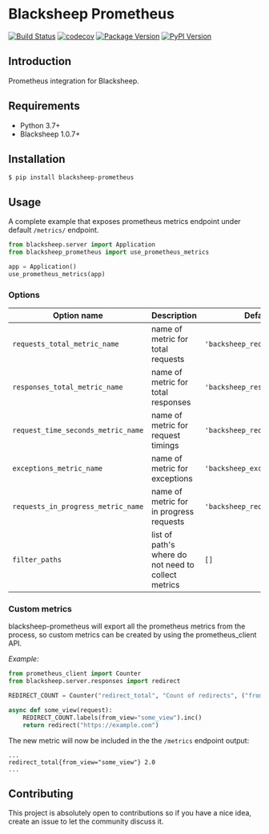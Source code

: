 # Blacksheep Prometheus

[![Build Status](https://github.com/Cdayz/blacksheep-prometheus/workflows/Continuous%20Integration/badge.svg)](https://github.com/Cdayz/blacksheep-prometheus/actions)
[![codecov](https://codecov.io/gh/Cdayz/blacksheep-prometheus/branch/master/graph/badge.svg?token=YJTGKBTQSE)](https://codecov.io/gh/Cdayz/blacksheep-prometheus)
[![Package Version](https://img.shields.io/pypi/v/blacksheep-prometheus?logo=PyPI&logoColor=white)](https://pypi.org/project/blacksheep-prometheus/)
[![PyPI Version](https://img.shields.io/pypi/pyversions/blacksheep-prometheus?logo=Python&logoColor=white)](https://pypi.org/project/blacksheep-prometheus/)

## Introduction

Prometheus integration for Blacksheep.

## Requirements

* Python 3.7+
* Blacksheep 1.0.7+

## Installation

```console
$ pip install blacksheep-prometheus
```

## Usage

A complete example that exposes prometheus metrics endpoint under default `/metrics/` endpoint.

```python
from blacksheep.server import Application
from blacksheep_prometheus import use_prometheus_metrics

app = Application()
use_prometheus_metrics(app)
```

### Options

| Option name                       | Description                                         | Default value                     |
|-----------------------------------|-----------------------------------------------------|-----------------------------------|
|`requests_total_metric_name`       | name of metric for total requests                   |`'backsheep_requests_total'`       |
|`responses_total_metric_name`      | name of metric for total responses                  |`'backsheep_responses_total'`      |
|`request_time_seconds_metric_name` | name of metric for request timings                  |`'backsheep_request_time_seconds'` |
|`exceptions_metric_name`           | name of metric for exceptions                       |`'backsheep_exceptions'`           |
|`requests_in_progress_metric_name` | name of metric for in progress requests             |`'backsheep_requests_in_progress'` |
|`filter_paths`                     | list of path's where do not need to collect metrics |`[]`                               |


### Custom metrics

blacksheep-prometheus will export all the prometheus metrics from the process, so custom metrics can be created by using the prometheus_client API.

*Example:*
```python
from prometheus_client import Counter
from blacksheep.server.responses import redirect

REDIRECT_COUNT = Counter("redirect_total", "Count of redirects", ("from_view",))

async def some_view(request):
    REDIRECT_COUNT.labels(from_view="some_view").inc()
    return redirect("https://example.com")
```

The new metric will now be included in the the `/metrics` endpoint output:
```
...
redirect_total{from_view="some_view"} 2.0
...
```

## Contributing

This project is absolutely open to contributions so if you have a nice idea, create an issue to let the community 
discuss it.
